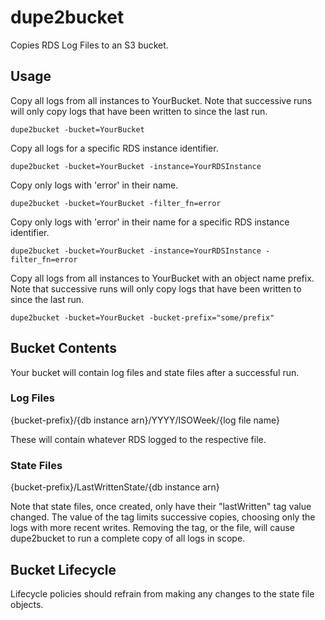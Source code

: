 # dupe2bucket

Copies RDS Log Files to an S3 bucket.

## Usage

Copy all logs from all instances to YourBucket. Note that successive runs will only copy logs that have been written to since the last run.

    dupe2bucket -bucket=YourBucket

Copy all logs for a specific RDS instance identifier.

    dupe2bucket -bucket=YourBucket -instance=YourRDSInstance

Copy only logs with 'error' in their name.

    dupe2bucket -bucket=YourBucket -filter_fn=error

Copy only logs with 'error' in their name for a specific RDS instance identifier.

    dupe2bucket -bucket=YourBucket -instance=YourRDSInstance -filter_fn=error

Copy all logs from all instances to YourBucket with an object name prefix. Note that successive runs will only copy logs that have been written to since the last run.

    dupe2bucket -bucket=YourBucket -bucket-prefix="some/prefix"

## Bucket Contents

Your bucket will contain log files and state files after a successful run.

### Log Files

{bucket-prefix}/{db instance arn}/YYYY/ISOWeek/{log file name}

These will contain whatever RDS logged to the respective file.

### State Files

{bucket-prefix}/LastWrittenState/{db instance arn}

Note that state files, once created, only have their "lastWritten" tag value changed. The value of the tag limits successive copies, choosing only the logs with more recent writes. Removing the tag, or the file, will cause dupe2bucket to run a complete copy of all logs in scope.

## Bucket Lifecycle

Lifecycle policies should refrain from making any changes to the state file objects.

